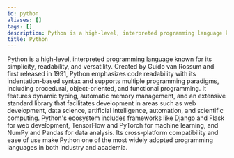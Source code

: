 ```yaml
---
id: python
aliases: []
tags: []
description: Python is a high-level, interpreted programming language known for its simplicity, readability, and versatility.
title: Python
---
```


Python is a high-level, interpreted programming language known for its simplicity, readability, and versatility. Created by Guido van Rossum and first released in 1991, Python emphasizes code readability with its indentation-based syntax and supports multiple programming paradigms, including procedural, object-oriented, and functional programming. It features dynamic typing, automatic memory management, and an extensive standard library that facilitates development in areas such as web development, data science, artificial intelligence, automation, and scientific computing. Python's ecosystem includes frameworks like Django and Flask for web development, TensorFlow and PyTorch for machine learning, and NumPy and Pandas for data analysis. Its cross-platform compatibility and ease of use make Python one of the most widely adopted programming languages in both industry and academia.
